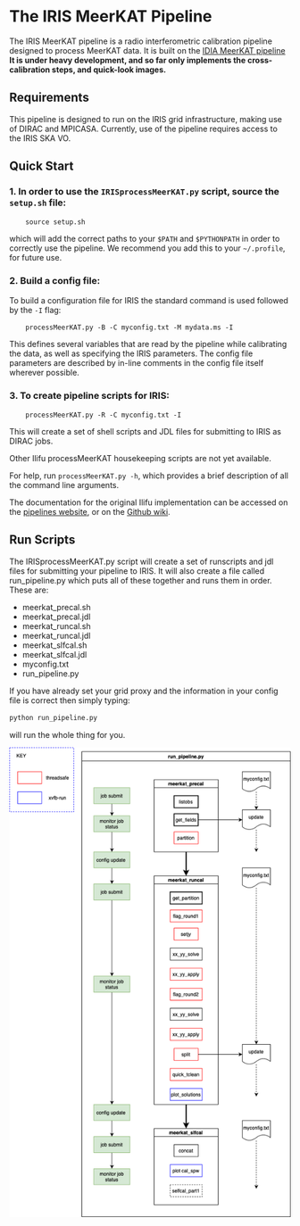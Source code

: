 
# The IRIS MeerKAT Pipeline

The IRIS MeerKAT pipeline is a radio interferometric calibration pipeline designed to process MeerKAT data. It is built on the [IDIA MeerKAT pipeline](https://github.com/idia-astro/pipelines) **It is under heavy development, and so far only implements the cross-calibration steps, and quick-look images.**

## Requirements

This pipeline is designed to run on the IRIS grid infrastructure, making use of DIRAC and MPICASA. Currently, use of the pipeline requires access to the IRIS SKA VO.

## Quick Start

### 1. In order to use the `IRISprocessMeerKAT.py` script, source the `setup.sh` file:

        source setup.sh

which will add the correct paths to your `$PATH` and `$PYTHONPATH` in order to correctly use the pipeline. We recommend you add this to your `~/.profile`, for future use.

### 2. Build a config file:

To build a configuration file for IRIS the standard command is used followed by the `-I` flag:

        processMeerKAT.py -B -C myconfig.txt -M mydata.ms -I

This defines several variables that are read by the pipeline while calibrating the data, as well as specifying the IRIS parameters. The config file parameters are described by in-line comments in the config file itself wherever possible.

### 3. To create pipeline scripts for IRIS:

        processMeerKAT.py -R -C myconfig.txt -I

This will create a set of shell scripts and JDL files for submitting to IRIS as DIRAC jobs.

Other Ilifu processMeerKAT housekeeping scripts are not yet available.

For help, run `processMeerKAT.py -h`, which provides a brief description of all the command line arguments.

The documentation for the original Ilifu implementation can be accessed on the [pipelines website](https://idia-pipelines.github.io/docs/processMeerKAT), or on the [Github wiki](https://github.com/idia-astro/pipelines/wiki).

## Run Scripts

The IRISprocessMeerKAT.py script will create a set of runscripts and jdl files for submitting your pipeline to IRIS. It will also create a file called run_pipeline.py which puts all of these together and runs them in order. These are:

 - meerkat_precal.sh
 - meerkat_precal.jdl
 - meerkat_runcal.sh
 - meerkat_runcal.jdl
 - meerkat_slfcal.sh
 - meerkat_slfcal.jdl
 - myconfig.txt
 - run_pipeline.py

If you have already set your grid proxy and the information in your config file is correct then simply typing:

```bash
python run_pipeline.py
```

will run the whole thing for you.

![](/media/IRISprocessMeerKAT.png)
